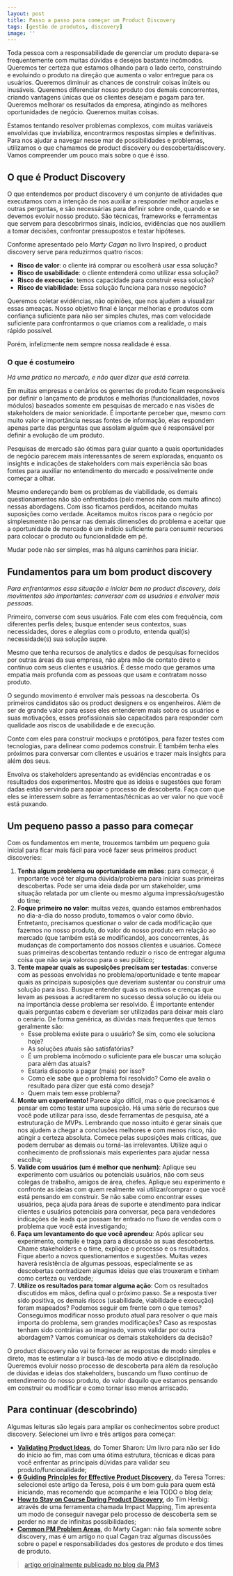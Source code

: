```yaml
---
layout: post
title: Passo a passo para começar um Product Discovery
tags: [gestão de produtos, discovery]
image: ''
---
```


Toda pessoa com a responsabilidade de gerenciar um produto depara-se frequentemente com muitas dúvidas e desejos bastante incômodos. Queremos ter certeza que estamos olhando para o lado certo, construindo e evoluindo o produto na direção que aumenta o valor entregue para os usuários. Queremos diminuir as chances de construir coisas inúteis ou inusáveis. Queremos diferenciar nosso produto dos demais concorrentes, criando vantagens únicas que os clientes desejam e pagam para ter. Queremos melhorar os resultados da empresa, atingindo as melhores oportunidades de negócio. Queremos muitas coisas.

Estamos tentando resolver problemas complexos, com muitas variáveis envolvidas que inviabiliza, encontrarmos respostas simples e definitivas.  Para nos ajudar a navegar nesse mar de possibilidades e problemas, utilizamos o que chamamos de product discovery ou descoberta/discovery. Vamos compreender um pouco mais sobre o que é isso.

## O que é Product Discovery

O que entendemos por product discovery é um conjunto de atividades que executamos com a intenção de nos auxiliar a responder melhor aquelas e outras perguntas, e são necessárias para definir sobre onde, quando e se devemos evoluir nosso produto. São técnicas, frameworks e ferramentas que servem para descobrirmos sinais, indícios, evidências que nos auxiliem a tomar decisões, confrontar pressupostos e testar hipóteses.

Conforme apresentado pelo _Marty Cagan_ no livro Inspired, o product discovery serve para reduzirmos quatro riscos:

- **Risco de valor**: o cliente irá comprar ou escolherá usar essa solução?
- **Risco de usabilidade**: o cliente entenderá como utilizar essa solução?
- **Risco de execução**: temos capacidade para construir essa solução?
- **Risco de viabilidade**: Essa solução funciona para nosso negócio?

Queremos coletar evidências, não opiniões, que nos ajudem a visualizar essas ameaças. Nosso objetivo final é lançar melhorias e produtos com confiança suficiente para não ser simples chutes, mas com velocidade suficiente para confrontarmos o que criamos com a realidade, o mais rápido possível.

Porém, infelizmente nem sempre nossa realidade é essa.

### O que é costumeiro

_Há uma prática no mercado, e não quer dizer que está correta._

Em muitas empresas e cenários os gerentes de produto ficam responsáveis por definir o lançamento de produtos e melhorias (funcionalidades, novos módulos) baseados somente em pesquisas de mercado e nas visões de stakeholders de maior senioridade. É importante perceber que, mesmo com muito valor e importância nessas fontes de informação, elas respondem apenas parte das perguntas que assolam alguém que é responsável por definir a evolução de um produto.

Pesquisas de mercado são ótimas para guiar quanto a quais oportunidades de negócio parecem mais interessantes de serem exploradas, enquanto os insights e indicações de stakeholders com mais experiência são boas fontes para auxiliar no entendimento do mercado e possivelmente onde começar a olhar.

Mesmo endereçando bem os problemas de viabilidade, os demais questionamentos não são enfrentados (pelo menos não com muito afinco) nessas abordagens. Com isso ficamos perdidos, aceitando muitas suposições como verdade. Aceitamos muitos riscos para o negócio por simplesmente não pensar nas demais dimensões do problema e aceitar que a oportunidade de mercado é um indício suficiente para consumir recursos para colocar o produto ou funcionalidade em pé.

Mudar pode não ser simples, mas há alguns caminhos para iniciar.

## Fundamentos para um bom product discovery

_Para enfrentarmos essa situação e iniciar bem no product discovery, dois movimentos são importantes: conversar com os usuários e envolver mais pessoas._

Primeiro, converse com seus usuários. Fale com eles com frequência, com diferentes perfis deles; busque entender seus contextos, suas necessidades, dores e alegrias com o produto, entenda qual(is) necessidade(s) sua solução supre.

Mesmo que tenha recursos de analytics e dados de pesquisas fornecidos por outras áreas da sua empresa, não abra mão de contato direto e contínuo com seus clientes e usuários. É desse modo que geramos uma empatia mais profunda com as pessoas que usam e contratam nosso produto.

O segundo movimento é envolver mais pessoas na descoberta. Os primeiros candidatos são os product designers e os engenheiros. Além de ser de grande valor para esses eles entenderem mais sobre os usuários e suas motivações, esses profissionais são capacitados para responder com qualidade aos riscos de usabilidade e de execução.

Conte com eles para construir mockups e protótipos, para fazer testes com tecnologias, para delinear como podemos construir. E também tenha eles próximos para conversar com clientes e usuários e trazer mais insights para além dos seus.

Envolva os stakeholders apresentando as evidências encontradas e os resultados dos experimentos. Mostre que as ideias e sugestões que foram dadas estão servindo para apoiar o processo de descoberta. Faça com que eles se interessem sobre as ferramentas/técnicas ao ver valor no que você está puxando.

## Um pequeno passo a passo para começar

Com os fundamentos em mente, trouxemos também um pequeno guia inicial para ficar mais fácil para você fazer seus primeiros product discoveries:

1. **Tenha algum problema ou oportunidade em mãos**: para começar, é importante você ter alguma dúvida/problema para iniciar suas primeiras descobertas. Pode ser uma ideia dada por um stakeholder, uma situação relatada por um cliente ou mesmo alguma impressão/sugestão do time;
2. **Foque primeiro no valor**: muitas vezes, quando estamos embrenhados no dia-a-dia do nosso produto, tomamos o valor como óbvio. Entretanto, precisamos questionar o valor de cada modificação que fazemos no nosso produto, do valor do nosso produto em relação ao mercado (que também está se modificando), aos concorrentes, às mudanças de comportamento dos nossos clientes e usuários. Comece suas primeiras descobertas tentando reduzir o risco de entregar alguma coisa que não seja valoroso para o seu público;
3. **Tente mapear quais as suposições precisam ser testadas**: converse com as pessoas envolvidas no problema/oportunidade e tente mapear quais as principais suposições que deveriam sustentar ou construir uma solução para isso. Busque entender quais os motivos e crenças que levam as pessoas a acreditarem no sucesso dessa solução ou ideia ou na importância desse problema ser resolvido. É importante entender quais perguntas cabem e deveriam ser utilizadas para deixar mais claro o cenário. De forma genérica, as dúvidas mais frequentes que temos geralmente são:
   - Esse problema existe para o usuário? Se sim, como ele soluciona hoje?
   - As soluções atuais são satisfatórias?
   - É um problema incômodo o suficiente para ele buscar uma solução para além das atuais?
   - Estaria disposto a pagar (mais) por isso?
   - Como ele sabe que o problema foi resolvido? Como ele avalia o resultado para dizer que está como deseja?
   - Quem mais tem esse problema?
4. **Monte um experimento!** Parece algo difícil, mas o que precisamos é pensar em como testar uma suposição. Há uma série de recursos que você pode utilizar para isso, desde ferramentas de pesquisa, até a estruturação de MVPs. Lembrando que nosso intuito é gerar sinais que nos ajudem a chegar a conclusões melhores e com menos risco, não atingir a certeza absoluta. Comece pelas suposições mais críticas, que podem derrubar as demais ou torná-las irrelevantes. Utilize aqui o conhecimento de profissionais mais experientes para ajudar nessa escolha;
5. **Valide com usuários (um é melhor que nenhum)**: Aplique seu experimento com usuários ou potenciais usuários, não com seus colegas de trabalho, amigos de área, chefes. Aplique seu experimento e confronte as ideias com quem realmente vai utilizar/comprar o que você está pensando em construir. Se não sabe como encontrar esses usuários, peça ajuda para áreas de suporte e atendimento para indicar clientes e usuários potenciais para conversar, peça para vendedores indicações de leads que possam ter entrado no fluxo de vendas com o problema que você está investigando;
6. **Faça um levantamento do que você aprendeu**: Após aplicar seu experimento, compile e traga para a discussão as suas descobertas. Chame stakeholders e o time, explique o processo e os resultados. Fique aberto a novos questionamentos e sugestões. Muitas vezes haverá resistência de algumas pessoas, especialmente se as descobertas contradizem algumas ideias que elas trouxeram e tinham como certeza ou verdade;
7. **Utilize os resultados para tomar alguma ação**: Com os resultados discutidos em mãos, defina qual o próximo passo. Se a resposta tiver sido positiva, os demais riscos (usabilidade, viabilidade e execução) foram mapeados? Podemos seguir em frente com o que temos? Conseguimos modificar nosso produto atual para resolver o que mais importa do problema, sem grandes modificações? Caso as respostas tenham sido contrárias ao imaginado, vamos validar por outra abordagem? Vamos comunicar os demais stakeholders da decisão?

O product discovery não vai te fornecer as respostas de modo simples e direto, mas te estimular a ir buscá-las de modo ativo e disciplinado. Queremos evoluir nosso processo de descoberta para além da resolução de dúvidas e ideias dos stakeholders, buscando um fluxo contínuo de entendimento do nosso produto, do valor daquilo que estamos pensando em construir ou modificar e como tornar isso menos arriscado.

## Para continuar (descobrindo)

Algumas leituras são legais para ampliar os conhecimentos sobre product discovery. Selecionei um livro e três artigos para começar:

- [**Validating Product Ideas**](https://rosenfeldmedia.com/books/lean-user-research/), do Tomer Sharon: Um livro para não ser lido do início ao fim, mas com uma ótima estrutura, técnicas e dicas para você enfrentar as principais dúvidas para validar seu produto/funcionalidade;
- [**6 Guiding Principles for Effective Product Discovery**](https://www.producttalk.org/2018/08/effective-product-discovery/), da Teresa Torres: selecionei este artigo da Teresa, pois é um bom guia para quem está iniciando, mas recomendo que acompanhe e leia TODO o blog dela;
- [**How to Stay on Course During Product Discovery**](https://productcraft.com/best-practices/how-to-stay-on-course-during-product-discovery/), do Tim Herbig: através de uma ferramenta chamada Impact Mapping, Tim apresenta um modo de conseguir navegar pelo processo de descoberta sem se perder no mar de infinitas possibilidades;
- [**Common PM Problem Areas**](https://svpg.com/common-pm-problem-areas/), do Marty Cagan: não fala somente sobre discovery, mas é um artigo no qual Cagan traz algumas discussões sobre o papel e responsabilidades dos gestores de produto e dos times de produto.

> [artigo originalmente publicado no blog da PM3](https://www.cursospm3.com.br/blog/passo-a-passo-product-discovery)
